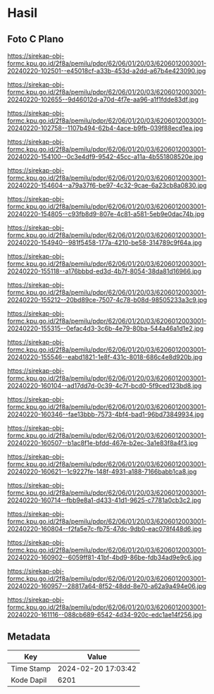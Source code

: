 # Hasil

## Foto C Plano

https://sirekap-obj-formc.kpu.go.id/2f8a/pemilu/pdpr/62/06/01/20/03/6206012003001-20240220-102501--e45018cf-a33b-453d-a2dd-a67b4e423090.jpg

https://sirekap-obj-formc.kpu.go.id/2f8a/pemilu/pdpr/62/06/01/20/03/6206012003001-20240220-102655--9d46012d-a70d-4f7e-aa96-a1f1fdde83df.jpg

https://sirekap-obj-formc.kpu.go.id/2f8a/pemilu/pdpr/62/06/01/20/03/6206012003001-20240220-102758--1107b494-62b4-4ace-b9fb-039f88ecd1ea.jpg

https://sirekap-obj-formc.kpu.go.id/2f8a/pemilu/pdpr/62/06/01/20/03/6206012003001-20240220-154100--0c3e4df9-9542-45cc-a11a-4b551808520e.jpg

https://sirekap-obj-formc.kpu.go.id/2f8a/pemilu/pdpr/62/06/01/20/03/6206012003001-20240220-154604--a79a37f6-be97-4c32-9cae-6a23cb8a0830.jpg

https://sirekap-obj-formc.kpu.go.id/2f8a/pemilu/pdpr/62/06/01/20/03/6206012003001-20240220-154805--c93fb8d9-807e-4c81-a581-5eb9e0dac74b.jpg

https://sirekap-obj-formc.kpu.go.id/2f8a/pemilu/pdpr/62/06/01/20/03/6206012003001-20240220-154940--981f5458-177a-4210-be58-314789c9f64a.jpg

https://sirekap-obj-formc.kpu.go.id/2f8a/pemilu/pdpr/62/06/01/20/03/6206012003001-20240220-155118--a176bbbd-ed3d-4b7f-8054-38da81d16966.jpg

https://sirekap-obj-formc.kpu.go.id/2f8a/pemilu/pdpr/62/06/01/20/03/6206012003001-20240220-155212--20bd89ce-7507-4c78-b08d-98505233a3c9.jpg

https://sirekap-obj-formc.kpu.go.id/2f8a/pemilu/pdpr/62/06/01/20/03/6206012003001-20240220-155315--0efac4d3-3c6b-4e79-80ba-544a46a1d1e2.jpg

https://sirekap-obj-formc.kpu.go.id/2f8a/pemilu/pdpr/62/06/01/20/03/6206012003001-20240220-155546--eabd1821-1e8f-431c-8018-686c4e8d920b.jpg

https://sirekap-obj-formc.kpu.go.id/2f8a/pemilu/pdpr/62/06/01/20/03/6206012003001-20240220-160104--ad17dd7d-0c39-4c7f-bcd0-5f9ced123bd8.jpg

https://sirekap-obj-formc.kpu.go.id/2f8a/pemilu/pdpr/62/06/01/20/03/6206012003001-20240220-160346--fae13bbb-7573-4bf4-bad1-96bd73849934.jpg

https://sirekap-obj-formc.kpu.go.id/2f8a/pemilu/pdpr/62/06/01/20/03/6206012003001-20240220-160507--b1ac8f1e-bfdd-467e-b2ec-3a1e83f8a4f3.jpg

https://sirekap-obj-formc.kpu.go.id/2f8a/pemilu/pdpr/62/06/01/20/03/6206012003001-20240220-160621--1c9227fe-148f-4931-a188-7166babb1ca8.jpg

https://sirekap-obj-formc.kpu.go.id/2f8a/pemilu/pdpr/62/06/01/20/03/6206012003001-20240220-160714--fbb9e8a1-d433-41d1-9625-c7781a0cb3c2.jpg

https://sirekap-obj-formc.kpu.go.id/2f8a/pemilu/pdpr/62/06/01/20/03/6206012003001-20240220-160804--f2fa5e7c-fb75-47dc-9db0-eac078f448d6.jpg

https://sirekap-obj-formc.kpu.go.id/2f8a/pemilu/pdpr/62/06/01/20/03/6206012003001-20240220-160902--6059ff81-41bf-4bd9-86be-fdb34ad9e9c6.jpg

https://sirekap-obj-formc.kpu.go.id/2f8a/pemilu/pdpr/62/06/01/20/03/6206012003001-20240220-160957--28817a64-8f52-48dd-8e70-a62a9a494e06.jpg

https://sirekap-obj-formc.kpu.go.id/2f8a/pemilu/pdpr/62/06/01/20/03/6206012003001-20240220-161116--088cb689-6542-4d34-920c-edc1ae14f256.jpg


## Metadata

| Key        | Value               |
| ---------- | ------------------- |
| Time Stamp | 2024-02-20 17:03:42 |
| Kode Dapil | 6201                |



